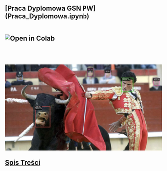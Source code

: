 <h2> [Praca Dyplomowa GSN PW](Praca_Dyplomowa.ipynb)<br><br>



<a href="https://github.com/DarekGit/Documents/blob/master/Praca_Dyplomowa.ipynb"><img align="left" src="https://colab.research.google.com/assets/colab-badge.svg" alt="Open in Colab" title="Open and Execute in Google Colaboratory"></a><br>
<br><br>

![Przykład detekcji](https://github.com/DarekGit/Documents/blob/master/Figures/Smieszna%20detekcja.png)


<!--NAVIGATION-->
[Spis Treści](Praca_Dyplomowa.ipynb)
